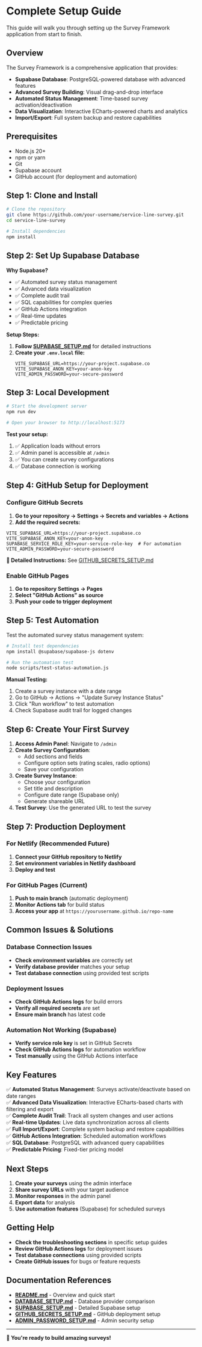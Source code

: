 # Complete Setup Guide

This guide will walk you through setting up the Survey Framework application from start to finish.

## Overview

The Survey Framework is a comprehensive application that provides:
- **Supabase Database**: PostgreSQL-powered database with advanced features
- **Advanced Survey Building**: Visual drag-and-drop interface
- **Automated Status Management**: Time-based survey activation/deactivation
- **Data Visualization**: Interactive ECharts-powered charts and analytics
- **Import/Export**: Full system backup and restore capabilities

## Prerequisites

- Node.js 20+
- npm or yarn
- Git
- Supabase account
- GitHub account (for deployment and automation)

## Step 1: Clone and Install

```bash
# Clone the repository
git clone https://github.com/your-username/service-line-survey.git
cd service-line-survey

# Install dependencies
npm install
```

## Step 2: Set Up Supabase Database

**Why Supabase?**
- ✅ Automated survey status management
- ✅ Advanced data visualization  
- ✅ Complete audit trail
- ✅ SQL capabilities for complex queries
- ✅ GitHub Actions integration
- ✅ Real-time updates
- ✅ Predictable pricing

**Setup Steps:**
1. **Follow [SUPABASE_SETUP.md](./SUPABASE_SETUP.md)** for detailed instructions
2. **Create your `.env.local` file:**
   ```env
   VITE_SUPABASE_URL=https://your-project.supabase.co
   VITE_SUPABASE_ANON_KEY=your-anon-key
   VITE_ADMIN_PASSWORD=your-secure-password
   ```

## Step 3: Local Development

```bash
# Start the development server
npm run dev

# Open your browser to http://localhost:5173
```

**Test your setup:**
1. ✅ Application loads without errors
2. ✅ Admin panel is accessible at `/admin`
3. ✅ You can create survey configurations
4. ✅ Database connection is working

## Step 4: GitHub Setup for Deployment

### Configure GitHub Secrets

1. **Go to your repository → Settings → Secrets and variables → Actions**
2. **Add the required secrets:**

```
VITE_SUPABASE_URL=https://your-project.supabase.co
VITE_SUPABASE_ANON_KEY=your-anon-key
SUPABASE_SERVICE_ROLE_KEY=your-service-role-key  # For automation
VITE_ADMIN_PASSWORD=your-secure-password
```

**📖 Detailed Instructions:** See [GITHUB_SECRETS_SETUP.md](./GITHUB_SECRETS_SETUP.md)

### Enable GitHub Pages

1. **Go to repository Settings → Pages**
2. **Select "GitHub Actions" as source**
3. **Push your code to trigger deployment**

## Step 5: Test Automation

Test the automated survey status management system:

```bash
# Install test dependencies
npm install @supabase/supabase-js dotenv

# Run the automation test
node scripts/test-status-automation.js
```

**Manual Testing:**
1. Create a survey instance with a date range
2. Go to GitHub → Actions → "Update Survey Instance Status"
3. Click "Run workflow" to test automation
4. Check Supabase audit trail for logged changes

## Step 6: Create Your First Survey

1. **Access Admin Panel**: Navigate to `/admin`
2. **Create Survey Configuration**: 
   - Add sections and fields
   - Configure option sets (rating scales, radio options)
   - Save your configuration
3. **Create Survey Instance**:
   - Choose your configuration
   - Set title and description
   - Configure date range (Supabase only)
   - Generate shareable URL
4. **Test Survey**: Use the generated URL to test the survey

## Step 7: Production Deployment

### For Netlify (Recommended Future)
1. **Connect your GitHub repository to Netlify**
2. **Set environment variables in Netlify dashboard**
3. **Deploy and test**

### For GitHub Pages (Current)
1. **Push to main branch** (automatic deployment)
2. **Monitor Actions tab** for build status
3. **Access your app** at `https://yourusername.github.io/repo-name`

## Common Issues & Solutions

### Database Connection Issues
- **Check environment variables** are correctly set
- **Verify database provider** matches your setup
- **Test database connection** using provided test scripts

### Deployment Issues
- **Check GitHub Actions logs** for build errors
- **Verify all required secrets** are set
- **Ensure main branch** has latest code

### Automation Not Working (Supabase)
- **Verify service role key** is set in GitHub Secrets
- **Check GitHub Actions logs** for automation workflow
- **Test manually** using the GitHub Actions interface

## Key Features

✅ **Automated Status Management**: Surveys activate/deactivate based on date ranges  
✅ **Advanced Data Visualization**: Interactive ECharts-based charts with filtering and export  
✅ **Complete Audit Trail**: Track all system changes and user actions  
✅ **Real-time Updates**: Live data synchronization across all clients  
✅ **Full Import/Export**: Complete system backup and restore capabilities  
✅ **GitHub Actions Integration**: Scheduled automation workflows  
✅ **SQL Database**: PostgreSQL with advanced query capabilities  
✅ **Predictable Pricing**: Fixed-tier pricing model

## Next Steps

1. **Create your surveys** using the admin interface
2. **Share survey URLs** with your target audience
3. **Monitor responses** in the admin panel
4. **Export data** for analysis
5. **Use automation features** (Supabase) for scheduled surveys

## Getting Help

- **Check the troubleshooting sections** in specific setup guides
- **Review GitHub Actions logs** for deployment issues
- **Test database connections** using provided scripts
- **Create GitHub issues** for bugs or feature requests

## Documentation References

- **[README.md](./README.md)** - Overview and quick start
- **[DATABASE_SETUP.md](./DATABASE_SETUP.md)** - Database provider comparison
- **[SUPABASE_SETUP.md](./SUPABASE_SETUP.md)** - Detailed Supabase setup
- **[GITHUB_SECRETS_SETUP.md](./GITHUB_SECRETS_SETUP.md)** - GitHub deployment setup
- **[ADMIN_PASSWORD_SETUP.md](./ADMIN_PASSWORD_SETUP.md)** - Admin security setup

---

**🎉 You're ready to build amazing surveys!**
